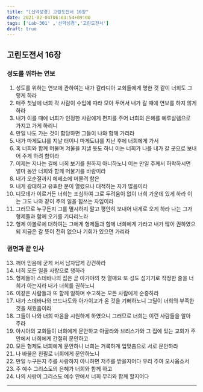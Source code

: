 ```yaml
---
title: "[신약성경] 고린도전서 16장"
date: 2021-02-04T06:03:54+09:00
tags: ['Lab-301' ,'신약성경','고린도전서']
draft: true
---
```

## 고린도전서 16장
### 성도를 위하는 연보
1. 성도를 위하는 연보에 관하여는 내가 갈라디아 교회들에게 명한 것 같이 너희도 그렇게 하라
2. 매주 첫날에 너희 각 사람이 수입에 따라 모아 두어서 내가 갈 때에 연보를 하지 않게 하라
3. 내가 이를 때에 너희가 인정한 사람에게 편지를 주어 너희의 은혜를 예루살렘으로 가지고 가게 하리니
4. 만일 나도 가는 것이 합당하면 그들이 나와 함께 가리라
5. 내가 마게도냐를 지날 터이니 마게도냐를 지난 후에 너희에게 가서
6. 혹 너희와 함께 머물며 겨울을 지낼 듯도 하니 이는 너희가 나를 내가 갈 곳으로 보내어 주게 하려 함이라
7. 이제는 지나는 길에 너희 보기를 원하지 아니하노니 이는 만일 주께서 허락하시면 얼마 동안 너희와 함께 머물기를 바람이라
8. 내가 오순절까지 에베소에 머물려 함은
9. 내게 광대하고 유효한 문이 열렸으나 대적하는 자가 많음이라
10. 디모데가 이르거든 너희는 조심하여 그로 두려움이 없이 너희 가운데 있게 하라 이는 그도 나와 같이 주의 일을 힘쓰는 자임이라
11. 그러므로 누구든지 그를 멸시하지 말고 평안히 보내어 내게로 오게 하라 나는 그가 형제들과 함께 오기를 기다리노라
12. 형제 아볼로에 대하여는 그에게 형제들과 함께 너희에게 가라고 내가 많이 권하였으되 지금은 갈 뜻이 전혀 없으나 기회가 있으면 가리라
### 권면과 끝 인사
13. 깨어 믿음에 굳게 서서 남자답게 강건하라
14. 너희 모든 일을 사랑으로 행하라
15. 형제들아 스데바나의 집은 곧 아가야의 첫 열매요 또 성도 섬기기로 작정한 줄을 너희가 아는지라 내가 너희를 권하노니
16. 이같은 사람들과 또 함께 일하며 수고하는 모든 사람에게 순종하라 
17. 내가 스데바나와 브드나도와 아가이고가 온 것을 기뻐하노니 그딜이 너희의 부족한 것을 채웠음이라
18. 그들이 나와 너희 마음을 시원하게 하였으니 그러므로 너희는 이런 사람들을 알아 주라
19. 아시아의 교회들이 너희에게 문안하고 아굴라와 브리스가와 그 집에 있는 교회가 주 안에서 너희에게 간절히 문안하고 
20. 모든 형제도 너희에게 문안하니 너희는 거룩하게 입맞춤으로 서로 문안하라
21. 나 바울은 친필로 너희에게 문안하노니
22. 만일 누구든지 주를 사랑하지 아니하면 저주를 받을지어다 우리 주여 오시옵소서
23. 주 예수 그리스도의 은혜가 너희와 함께 하고
24. 나의 사랑이 그리스도 예수 안에서 너희 무리와 함께 할지어다
***
